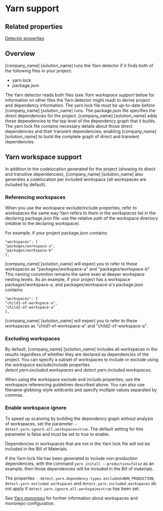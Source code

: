 # Yarn support

## Related properties

[Detector properties](../properties/detectors/yarn.md)

## Overview

[company_name] [solution_name] runs the Yarn detector if it finds both of the following files in your project:

* yarn.lock
* package.json

The Yarn detector reads both files (see *Yarn workspace support* below for information on
other files the Yarn detector might read)
to derive project and dependency information.
The yarn.lock file must be up-to-date before [company_name] [solution_name] runs.
The package.json file specifies the direct dependencies for the project. [company_name] [solution_name] adds these
dependencies to the top level of the dependency graph that it builds.
The yarn.lock file contains necessary details about those
direct dependencies and their transient dependencies, enabling [company_name] [solution_name]
to build the complete graph of direct and transient dependencies.

## Yarn workspace support

In addition to the codelocation generated for the project (showing its direct
and transitive dependencies),
[company_name] [solution_name] also generates a codelocation per included workspace
(all workspaces are included by default).

### Referencing workspaces

When you use the workspace exclude/include properties, refer to workspaces
the same way Yarn refers to them in the *workspaces* list in the declaring package.json file:
use the relative path of the workspace directory (relative to the declaring workspace).

For example, if your project package.json contains:
````
"workspaces": [
"packages/workspace-a",
"packages/workspace-b"
],
````
[company_name] [solution_name] will expect you to refer to these workspaces as "packages/workspace-a" and "packages/workspace-b".
This naming convention remains the same even at deeper workspace nesting levels. As an example, if your project
has a workspace packages/workspace-a, and packages/workspace-a's package.json contains:
````
"workspaces": [
"child1-of-workspace-a",
"child2-of-workspace-a"
],
````
[company_name] [solution_name] will expect you to refer to these workspaces as "child1-of-workspace-a" and "child2-of-workspace-a".

### Excluding workspaces

By default, [company_name] [solution_name] includes all workspaces in the results regardless of whether they
are declared as dependencies of the project.
You can specify a subset of workspaces to include or exclude using the workspace exclude/include properties
*detect.yarn.excluded.workspaces* and *detect.yarn.included.workspaces*.

When using the workspace exclude and include properties, use the workspace
referencing guidelines described above. You can also use
filename globbing-style wildcards and specify multiple values separated
by commas.

### Enable workspace ignore

To speed up scanning by building the dependency graph without analysis of workspaces, 
set the parameter`--detect.yarn.ignore.all.workspaces=true`. The default setting 
for this parameter is false and must be set to true to enable.

Dependencies in workspaces that are not in the Yarn lock file will not be included 
in the Bill of Materials.

If the Yarn lock file has been generated to include non-production dependencies,
with the command `yarn install --production=false` as an example, then those dependencies 
will be included in the Bill of materials.

<note type="note">The properties `--detect.yarn.dependency.types.excluded=NON_PRODUCTION`, 
`detect.yarn.excluded.workspaces` and `detect.yarn.included.workspaces` do not apply 
if `detect.yarn.ignore.all.workspaces=true` has been set.</note>

See [Yarn monorepo](https://yarnpkg.com/advanced/lexicon#monorepo) for further 
information about workspaces and monorepo configuration.
